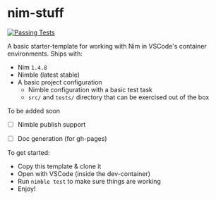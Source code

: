 # nim-stuff

[![Passing Tests](https://github.com/JohnMurray/nim-stuff/actions/workflows/test.yaml/badge.svg)](https://github.com/JohnMurray/nim-stuff/actions/workflows/test.yaml)

A basic starter-template for working with Nim in VSCode's container environments. Ships with:

  + Nim `1.4.8`
  + Nimble (latest stable)
  + A basic project configuration
    + Nimble configuration with a basic test task
    + `src/` and `tests/` directory that can be exercised out of the box

To be added soon
  + [ ] Nimble publish support
  + [ ] Doc generation (for gh-pages)


To get started:

  + Copy this template & clone it
  + Open with VSCode (inside the dev-container)
  + Run `nimble test` to make sure things are working
  + Enjoy!
